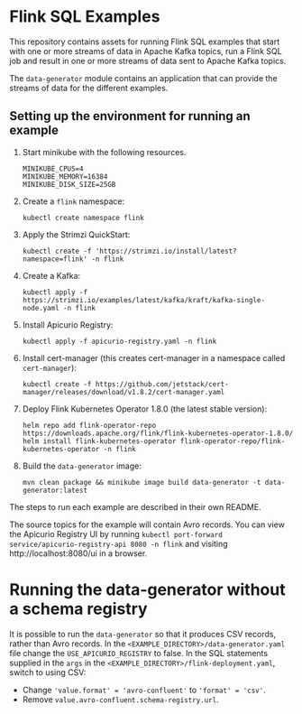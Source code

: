 # Flink SQL Examples

This repository contains assets for running Flink SQL examples that start with one or more streams of
data in Apache Kafka topics, run a Flink SQL job and result in one or more streams of data sent
to Apache Kafka topics.

The `data-generator` module contains an application that can provide the streams of data for the different examples.

## Setting up the environment for running an example

1. Start minikube with the following resources.

   ```
   MINIKUBE_CPUS=4
   MINIKUBE_MEMORY=16384
   MINIKUBE_DISK_SIZE=25GB
   ```

2. Create a `flink` namespace:
   ```
   kubectl create namespace flink
   ```
3. Apply the Strimzi QuickStart:
   ```
   kubectl create -f 'https://strimzi.io/install/latest?namespace=flink' -n flink
   ```
4. Create a Kafka:
   ```
   kubectl apply -f https://strimzi.io/examples/latest/kafka/kraft/kafka-single-node.yaml -n flink 
   ```
5. Install Apicurio Registry:
   ```
   kubectl apply -f apicurio-registry.yaml -n flink
   ```
6. Install cert-manager (this creates cert-manager in a namespace called `cert-manager`):
   ```
   kubectl create -f https://github.com/jetstack/cert-manager/releases/download/v1.8.2/cert-manager.yaml
   ```
7. Deploy Flink Kubernetes Operator 1.8.0 (the latest stable version):
   ```
   helm repo add flink-operator-repo https://downloads.apache.org/flink/flink-kubernetes-operator-1.8.0/
   helm install flink-kubernetes-operator flink-operator-repo/flink-kubernetes-operator -n flink
   ```
8. Build the `data-generator` image:
   ```
   mvn clean package && minikube image build data-generator -t data-generator:latest
   ```

The steps to run each example are described in their own README.

The source topics for the example will contain Avro records.
You can view the Apicurio Registry UI by running `kubectl port-forward service/apicurio-registry-api 8080 -n flink` and visiting http://localhost:8080/ui in a browser.

# Running the data-generator without a schema registry

It is possible to run the `data-generator` so that it produces CSV records, rather than Avro records.
In the `<EXAMPLE_DIRECTORY>/data-generator.yaml` file change the `USE_APICURIO_REGISTRY` to false.
In the SQL statements supplied in the `args` in the `<EXAMPLE_DIRECTORY>/flink-deployment.yaml`, switch to using CSV:
  - Change `'value.format' = 'avro-confluent'` to `'format' = 'csv'`.
  - Remove `value.avro-confluent.schema-registry.url`.
